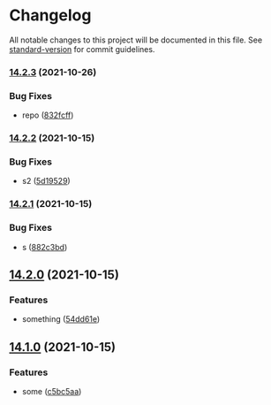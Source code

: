 # Changelog

All notable changes to this project will be documented in this file. See [standard-version](https://github.com/conventional-changelog/standard-version) for commit guidelines.

### [14.2.3](https://github.com/Irina996/mobile_dev_start/compare/v14.2.2...v14.2.3) (2021-10-26)


### Bug Fixes

* repo ([832fcff](https://github.com/Irina996/mobile_dev_start/commit/832fcffe116404377d09ffe24adac7244b3563a5))

### [14.2.2](https://github.com/Irina996/mobile_dev_start/compare/v14.2.1...v14.2.2) (2021-10-15)


### Bug Fixes

* s2 ([5d19529](https://github.com/Irina996/mobile_dev_start/commit/5d1952920764198dc06e3d846fdd8c939bfe5cbc))

### [14.2.1](https://github.com/Irina996/mobile_dev_start/compare/v14.2.0...v14.2.1) (2021-10-15)


### Bug Fixes

* s ([882c3bd](https://github.com/Irina996/mobile_dev_start/commit/882c3bdcaa1681bad695c290720b044f6e79b53f))

## [14.2.0](https://github.com/Irina996/mobile_dev_start/compare/v14.1.0...v14.2.0) (2021-10-15)


### Features

* something ([54dd61e](https://github.com/Irina996/mobile_dev_start/commit/54dd61eeab5da91c252bac741e1cbaa8f08637cb))

## [14.1.0](https://github.com/Irina996/mobile_dev_start/compare/v14.0.0...v14.1.0) (2021-10-15)


### Features

* some ([c5bc5aa](https://github.com/Irina996/mobile_dev_start/commit/c5bc5aa7c8497125b4ec0ac0cd582072987e4d89))
